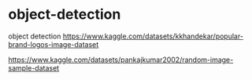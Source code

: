 # object-detection
object detection
https://www.kaggle.com/datasets/kkhandekar/popular-brand-logos-image-dataset

https://www.kaggle.com/datasets/pankajkumar2002/random-image-sample-dataset